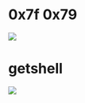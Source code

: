 # 0x7f 0x79
![](https://r2.20161023.xyz/pic/20250524231121196.png)



# getshell
![](https://r2.20161023.xyz/pic/20250524231318962.png)